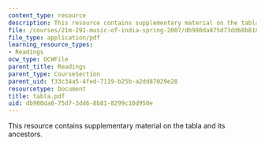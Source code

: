 ```yaml
---
content_type: resource
description: This resource contains supplementary material on the tabla and its ancestors.
file: /courses/21m-291-music-of-india-spring-2007/db980da875d73dd68b818299c10d950e_tabla.pdf
file_type: application/pdf
learning_resource_types:
- Readings
ocw_type: OCWFile
parent_title: Readings
parent_type: CourseSection
parent_uid: f33c34a5-4fed-7119-b25b-a2dd87029e28
resourcetype: Document
title: tabla.pdf
uid: db980da8-75d7-3dd6-8b81-8299c10d950e
---
```

This resource contains supplementary material on the tabla and its ancestors.

